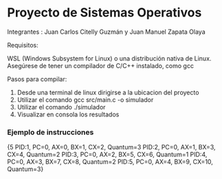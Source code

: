 # Proyecto de Sistemas Operativos

Integrantes : Juan Carlos Citelly Guzmán y Juan Manuel Zapata Olaya

Requisitos:

WSL (Windows Subsystem for Linux) o una distribución nativa de Linux. Asegúrese de tener un compilador de C/C++ instalado, como gcc


Pasos para compilar:

1. Desde una terminal de linux dirigirse a la ubicacion del proyecto
2. Utilizar el comando gcc src/main.c -o simulador
3. Utilizar el comando ./simulador
4. Visualizar en consola los resultados

### Ejemplo de instrucciones

{5
PID:1, PC=0, AX=0, BX=1, CX=2, Quantum=3
PID:2, PC=0, AX=1, BX=3, CX=4, Quantum=2
PID:3, PC=0, AX=2, BX=5, CX=6, Quantum=1
PID:4, PC=0, AX=3, BX=7, CX=8, Quantum=2
PID:5, PC=0, AX=4, BX=9, CX=10, Quantum=3}
